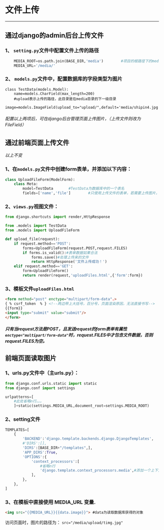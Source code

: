# 文件上传

---


## 通过django的admin后台上传文件
### 1、 `setting.py`文件中配置文件上传的路径  
```python
    MEDIA_ROOT=os.path.join(BASE_DIR,'media')        #项目的根路径下的media文件夹
    MEDIA_URL='/media/'
```
 
### 2、 `models.py`文件中，配置数据库的字段类型为图片  
```ptyhon
class TestData(models.Model):
    name=models.CharField(max_length=200)
    #upload表示上传的路径，此目录是在media目录的下一级目录
    image=models.ImageField(upload_to="upload/",default='media/shipin4.jpg')
```

###### 配置以上两项后，可在django后台管理页面上传图片，（上传文件则改为FileField）


## 通过前端页面上传文件
*以上不变*  
### 1、在`models.py`文件中创建form表单，并添加以下内容：
```python
class UploadFileForm(ModelForm):
    class Meta:
        model=TestData       #TestData为数据库中的一个表名
        fields=['name','file']        #只使用上传文件的表单，若需要上传图片，添加image即可
```

### 2、`views.py`视图文件：
```python
from django.shortcuts import render,HttpResponse

from .models import TestData
from .models import UploadFileForm

def upload_file(request):
    if request.method=='POST':
        forms=UploadFileForm(request.POST,request.FILES)
        if forms.is_valid():#表单数据如果合法
            forms.save()#处理上传来的文件
            return HttpResponse('文件上传成功！')
    elif request.method=='GET':
        form=UploadFileForm()
        return render(request,'uploadFiles.html',{'form':form})
```

### 3、模板文件`uploadFiles.html`
```html
<form method="post" enctype="multipart/form-data".>
{ % csrf_token  % } <!--两边带上大括号，百分号，页面渲染原因，无法直接书写-->
{{form}}
<input type="submit" value="submit"/>
</form>
```  
##### 只有当request方法是POST，且发送request的form表单有属性`enctype="multipart/form-data"`时，request.FILES中才包含文件数据，否则request.FILES为空。

    

## 前端页面读取图片
### 1、urls.py文件中（主urls.py）：

```python
from django.conf.urls.static import static
from django.conf import settings

urlpatterns=[
    #此处省略n行。。。
    ]+static(settings.MEDIA_URL,document_root=settings.MEDIA_ROOT)
```

### 2、setting文件
```python
TEMPLATES=[
    {
        'BACKEND':'django.template.backends.django.DjangoTemplates',
        #'DIRS':[],
        'DIRS':[BASE_DIR+"/templates",],
        'APP_DIRS':True,
        'OPTIONS':{
            'context_processors':[
                #省略n行
                'django.template.context_processors.media',#添加一个上下文环境,这个会自动的把MEDIA_URL注册到前端的模板中
            ],
        },
    },
]
```

### 3、在模板中直接使用 MEDIA_URL 变量.
```html
<img src="{{MEDIA_URL}}{{data.image}}"> #data为读取数据库获得的对象
```

访问页面时，图片的路径为： `src="/media/upload/timg.jpg"`
    